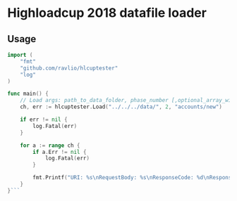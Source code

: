 
Highloadcup 2018 datafile loader
================================

Usage
-----

```go
import (
	"fmt"
	"github.com/ravlio/hlcuptester"
	"log"
)

func main() {
    // Load args: path_to_data_folder, phase_number [,optional_array_with_allowed_uri_filters])
	ch, err := hlcuptester.Load("../../../data/", 2, "accounts/new")

	if err != nil {
		log.Fatal(err)
	}

	for a := range ch {
		if a.Err != nil {
			log.Fatal(err)
		}

		fmt.Printf("URI: %s\nRequestBody: %s\nResponseCode: %d\nResponseBody:%s\n\n", a.URI, a.RequestBody, a.ResponseCode, a.ResponseBody)
	}
}```
